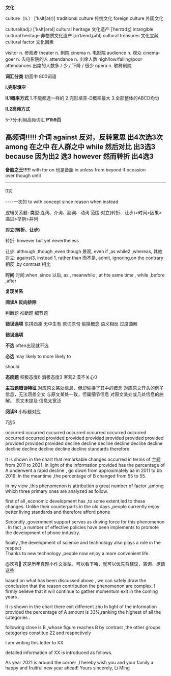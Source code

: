 

**文化**

culture（n.） ['kʌltʃə(r)]
traditional culture 传统文化
foreign culture 外国文化


cultural(adj.) ['kʌltʃərəl]
cultural heritage 文化遗产 [ˈherɪtɪdʒ]
intangible cultural heritage 非物质文化遗产 [ɪnˈtændʒəbl]
cultural treasures 文化宝藏
cultural factor 文化因素

visitor n. 参观者
theater n. 剧院
cinema n. 电影院
audience n. 观众
cinema-goer n. 去电影院的人
attendance n. 出席人数
high/low/falling/poor attendances
出席的人数多 / 少 / 下降 / 很少
opera n. 歌舞剧院

**词汇分类**
初高中
800词语






**I.完形填空**

**II.1概率方式**
1.不能都选一样的
2.完形填空-D概率最大
3.全部整体的ABCD均匀


**II.2高频方式**

5-7分:利用高频词汇
**P159页**


**高频词!!!!!**
介词
**against 反对，反转意思** 出4次选3次
**among** 在之中 在人群之中
**while**  然后对比 出3选3
**because** 因为出2 选3
**however** 然而转折  出4选3
-----------------------------------
**备胎之王!!!!!**
with
for 
on 也是备胎
in 
unless 
from 
beyond
if
occasion  
over
though
until 

---------------------------------
0次


----一次的
to 
with
concept
since
reason
when
instead





逻辑关系题:
类型:连词、介词、副词、动词
范围:对立(转折、让步)>时间>因果>递进>举例>并列


**对立(转折、让步)**


转折: however  but yet nevertheless

让步: although ,though ,even though 景观, even if ,as  while2 ,whereas,
其他对立: against3, instead 1, rather than 而不是, admit, ignoring,on the contrary 相反
,by contrast 相比

**时间**
时间:when ,since 以后, as , meanwhile , at hte same time , while ,before ,after







**复现关系**




**阅读A 反向排除**

判断题
推断题
细节题


**错误选项**
东拼西凑
无中生有
原词原句
偷换概念
语义相反
过度曲解



**错误选项**

**不选**
often出现就不选


**必选**
may likely to 
more likely to 

should


**态度题**
积极态度6 
消极态度3
客观2
漠不关心0 



**主旨题错误特征**
对应原文某处信息，但却偷换了其中的概念
对应原文开头的例子信息，无法涵盖全文
与原文某处一致，但属细节信息
对原文某处或几处信息的曲解。
原文未提及
信息太宽泛




**阅读B**
小标题对应


7选5








occurred occurred occurred occurred  occurred occurred  occurred occurred occurred
provided provided provided provided provided provided provided provided provided 
decline decline decline decline decline decline decline decline decline decline decline
standards 
therefore 

It is shown in the chart that remarkable changes occurred in terms of 主题 from 2011 to 2021.
In light of the information provided  has the percentage of A underwent a rapid  decline
 , go down from  approximately
aa in 2011 to bb 2019.
In the meantime ,the percentage of B changed from 55 to 55.

 
In my view ,this  phenomenon is attribution a great number of factor ,among which three primary ones are analyzed as follow.  

first of all ,economic development has ,to some extent,led to these changes.
Unlike their counterparts in the old days ,people currently enjoy better living standards and therefore afford phone 


Secondly ,government support serves as driving force for this phenomenon .
In fact ,a number of effective policies  have been  implements to promote  the development of phone industry.
  
finally ,the development of science and technology also  plays a role  in the respect .  
Thanks to new technology ,people now enjoy a more convenient life.




@欢喜🍭 这是历年真题小作文类型，可以看下哈，就可以优先背建议，咨询，邀请这些

based on what has been  discussed above , we can  safely draw the conclusion that the reason contribution 
the phenomenon are complex.
I  firmly believe that it will continue to  gather momentum exit in the  coming years .

It is shown in the chart there exit differient zhu
In light of the information provided the  percentage of  A amount is 33%,ranking the highest of all the categories .


following close is B ,whose figure reaches B
by contrast ,the other groups  categories constitue 22
and respectively




I am writing this letter to XX

detailed information of XX is introduced as follows.

As year 2021 is around the corner ,I hereby wish you and your family a happy and fruitful new year ahead!
Yours sincerely,
 Li Ming
 
 





